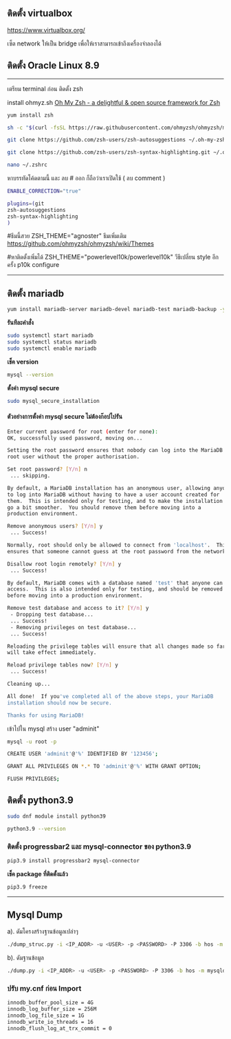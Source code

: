 ## ติดตั้ง virtualbox

https://www.virtualbox.org/

เซ็ต network ให้เป็น bridge เพื่อให้เราสามารถเข้าถึงเครื่องจำลองได้

## ติดตั้ง Oracle Linux 8.9


---


เตรียม terminal ก่อน 
ติดตั้ง zsh

install ohmyz.sh
[Oh My Zsh - a delightful & open source framework for Zsh](https://ohmyz.sh/#install)

```bash
yum install zsh
```

```bash
sh -c "$(curl -fsSL https://raw.githubusercontent.com/ohmyzsh/ohmyzsh/master/tools/install.sh)"
```

```bash
git clone https://github.com/zsh-users/zsh-autosuggestions ~/.oh-my-zsh/custom/plugins/zsh-autosuggestions
```

```bash
git clone https://github.com/zsh-users/zsh-syntax-highlighting.git ~/.oh-my-zsh/custom/plugins/zsh-syntax-highlighting
```


```bash
nano ~/.zshrc
```

หาบรรทัดโค้ดตามนี้ และ ลบ # ออก ก็ถือว่าเราเปิดใช้ ( ลบ comment )
```bash
ENABLE_CORRECTION="true"
```

```bash
plugins=(git
zsh-autosuggestions
zsh-syntax-highlighting
)
```


#ธีมนี้สวย
ZSH_THEME="agnoster"
ธีมเพิ่มเติม
https://github.com/ohmyzsh/ohmyzsh/wiki/Themes

#หาติดตั้งเพิ่มได้
ZSH_THEME="powerlevel10k/powerlevel10k"
วีธีเปลี่ยน style อีกครั้ง
p10k configure

---

## ติดตั้ง mariadb


```bash
yum install mariadb-server mariadb-devel mariadb-test mariadb-backup -y
```

**รันทีละคำสั่ง**

```bash
sudo systemctl start mariadb
sudo systemctl status mariadb
sudo systemctl enable mariadb
```

**เช็ค version**

```bash
mysql --version
```

**ตั้งค่า mysql secure**

```bash
sudo mysql_secure_installation
```

#### ตัวอย่างการตั้งค่า mysql secure ไม่ต้องก๊อปไปรัน
```bash
Enter current password for root (enter for none):
OK, successfully used password, moving on...

Setting the root password ensures that nobody can log into the MariaDB
root user without the proper authorisation.

Set root password? [Y/n] n
 ... skipping.

By default, a MariaDB installation has an anonymous user, allowing anyone
to log into MariaDB without having to have a user account created for
them.  This is intended only for testing, and to make the installation
go a bit smoother.  You should remove them before moving into a
production environment.

Remove anonymous users? [Y/n] y
 ... Success!

Normally, root should only be allowed to connect from 'localhost'.  This
ensures that someone cannot guess at the root password from the network.

Disallow root login remotely? [Y/n] y
 ... Success!

By default, MariaDB comes with a database named 'test' that anyone can
access.  This is also intended only for testing, and should be removed
before moving into a production environment.

Remove test database and access to it? [Y/n] y
 - Dropping test database...
 ... Success!
 - Removing privileges on test database...
 ... Success!

Reloading the privilege tables will ensure that all changes made so far
will take effect immediately.

Reload privilege tables now? [Y/n] y
 ... Success!

Cleaning up...

All done!  If you've completed all of the above steps, your MariaDB
installation should now be secure.

Thanks for using MariaDB!
```

เข้าไปใน mysql สร้าง user "adminit" 

```bash
mysql -u root -p
```


```bash
CREATE USER 'adminit'@'%' IDENTIFIED BY '123456';
```

```bash
GRANT ALL PRIVILEGES ON *.* TO 'adminit'@'%' WITH GRANT OPTION;

FLUSH PRIVILEGES;
```



## ติดตั้ง python3.9


```bash
sudo dnf module install python39
```

```bash
python3.9 --version
```

### ติดตั้ง progressbar2 และ mysql-connector ของ python3.9

```bash
pip3.9 install progressbar2 mysql-connector
```

**เช็ค package ที่ติดตั้งแล้ว**
```bash
pip3.9 freeze
```

---
## Mysql Dump

a). ดัมโครงสร้างฐานข้อมูลเปล่าๆ

```bash
./dump_struc.py -i <IP_ADDR> -u <USER> -p <PASSWORD> -P 3306 -b hos -m mysqldump -c true -l true -a false
```

b). ดัมฐานข้อมูล

```bash
./dump.py -i <IP_ADDR> -u <USER> -p <PASSWORD> -P 3306 -b hos -m mysqldump -c true -l true -a false
```







### ปรับ my.cnf ก่อน Import

```bash
innodb_buffer_pool_size = 4G
innodb_log_buffer_size = 256M
innodb_log_file_size = 1G
innodb_write_io_threads = 16
innodb_flush_log_at_trx_commit = 0
```

